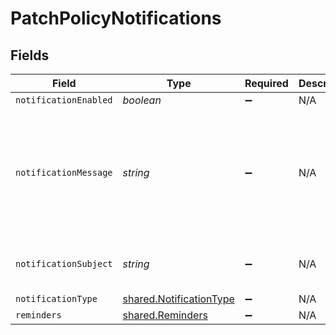 # PatchPolicyNotifications


## Fields

| Field                                                              | Type                                                               | Required                                                           | Description                                                        | Example                                                            |
| ------------------------------------------------------------------ | ------------------------------------------------------------------ | ------------------------------------------------------------------ | ------------------------------------------------------------------ | ------------------------------------------------------------------ |
| `notificationEnabled`                                              | *boolean*                                                          | :heavy_minus_sign:                                                 | N/A                                                                | true                                                               |
| `notificationMessage`                                              | *string*                                                           | :heavy_minus_sign:                                                 | N/A                                                                | An update for Google Chrome is available within Self Service       |
| `notificationSubject`                                              | *string*                                                           | :heavy_minus_sign:                                                 | N/A                                                                | Google Chrome Update Available                                     |
| `notificationType`                                                 | [shared.NotificationType](../../models/shared/notificationtype.md) | :heavy_minus_sign:                                                 | N/A                                                                |                                                                    |
| `reminders`                                                        | [shared.Reminders](../../models/shared/reminders.md)               | :heavy_minus_sign:                                                 | N/A                                                                |                                                                    |